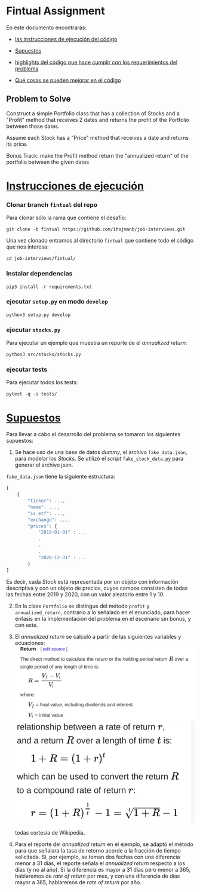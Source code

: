 # Fintual Assignment
En este documento encontrarás:
* [las instrucciones de ejecución del código](#Instrucciones-de-ejecución)
* [Supuestos](#supuestos)
* [highlights del código que hace cumplir con los requerimientos del problema](#highlights)

* [Qué cosas se pueden mejorar en el código](#qué-se-puede-mejorar)

## Problem to Solve

Construct a simple Portfolio class that has a collection of Stocks and a "Profit" method that receives 2 dates and returns the profit of the Portfolio between those dates.  

Assume each Stock has a "Price" method that receives a date and returns its price.


Bonus Track: make the Profit method return the "annualized return" of the portfolio between the given dates


# [Instrucciones de ejecución](#Instrucciones-de-ejecución)

### Clonar branch `fintual` del repo
Para clonar sólo la rama que contiene el desafío:
```
git clone -b fintual https://github.com/ihojmanb/job-interviews.git

```
Una vez clonado entramos al directorio `fintual` que contiene todo el código que nos interesa:
```
cd job-interviews/fintual/
```
###  Instalar dependencias
```
pip3 install -r requirements.txt
```

### ejecutar `setup.py` en modo `develop`
```
python3 setup.py develop
```

### ejecutar `stocks.py`
Para ejecutar un ejemplo que muestra un reporte de el *annualized return*:
```
python3 src/stocks/stocks.py

```

### ejecutar tests
Para ejecutar todos los tests:
```
pytest -q -s tests/
```

# [Supuestos](#supuestos)

Para llevar a cabo el desarrollo del problema se tomaron los siguientes supuestos:

1. Se hace uso de una base de datos *dummy*, el archivo `fake_data.json`, para modelar los *Stocks*. Se utilizó el *script*  `fake_stock_data.py` para generar el archivo json.  

`fake_data.json` tiene la siguiente estructura:
```javascript
[
    {
        "ticker": ...,
        "name": ..., 
        "is_etf": ...,
        "exchange": ...,
        "prices": {
            "2019-01-01" : ...
            .
            .
            .
            "2020-12-31" : ...
        }
]

```
Es decir, cada *Stock* está representada por un objeto con información descriptiva y con un objeto de precios, cuyos campos consisten de todas las fechas
entre 2019 y 2020, con un valor aleatorio entre 1 y 10.  

2. En la clase `Portfolio`  se distingue del método `profit` y `annualized_return`, contrario a lo señalado en el enunciado, para hacer énfasis en la implementación del problema en el escenario sin bonus, y con este.

3. El *annualized return* se calculó a partir de las siguientes variables y ecuaciones:
   ![return](return.png)
   ![annualized return](annualized_return.png)  

   todas cortesía de Wikipedia.

4. Para el reporte del *annualized return* en el ejemplo, se adaptó el método para que
    señalara la tasa de retorno acorde a la fracción de tiempo solicitada. Si, por ejemplo,
    se toman dos fechas con una diferencia menor a 31 días, el reporte señala el *annualized return*
    respecto a los días (y no al año). Si la diferencia es mayor a 31 días pero menor a 365, hablaremos  de *rate of return* por mes, y con una diferencia de días mayor a 365, hablaremos de *rate of return* por año.
